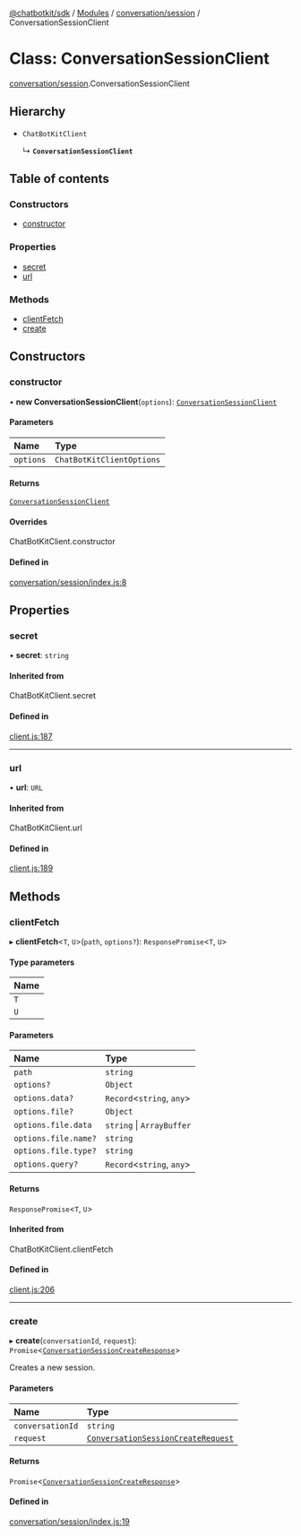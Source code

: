 [@chatbotkit/sdk](../README.md) / [Modules](../modules.md) / [conversation/session](../modules/conversation_session.md) / ConversationSessionClient

# Class: ConversationSessionClient

[conversation/session](../modules/conversation_session.md).ConversationSessionClient

## Hierarchy

- `ChatBotKitClient`

  ↳ **`ConversationSessionClient`**

## Table of contents

### Constructors

- [constructor](conversation_session.ConversationSessionClient.md#constructor)

### Properties

- [secret](conversation_session.ConversationSessionClient.md#secret)
- [url](conversation_session.ConversationSessionClient.md#url)

### Methods

- [clientFetch](conversation_session.ConversationSessionClient.md#clientfetch)
- [create](conversation_session.ConversationSessionClient.md#create)

## Constructors

### constructor

• **new ConversationSessionClient**(`options`): [`ConversationSessionClient`](conversation_session.ConversationSessionClient.md)

#### Parameters

| Name | Type |
| :------ | :------ |
| `options` | `ChatBotKitClientOptions` |

#### Returns

[`ConversationSessionClient`](conversation_session.ConversationSessionClient.md)

#### Overrides

ChatBotKitClient.constructor

#### Defined in

[conversation/session/index.js:8](https://github.com/chatbotkit/node-sdk/blob/ae269f9/packages/sdk/src/conversation/session/index.js#L8)

## Properties

### secret

• **secret**: `string`

#### Inherited from

ChatBotKitClient.secret

#### Defined in

[client.js:187](https://github.com/chatbotkit/node-sdk/blob/ae269f9/packages/sdk/src/client.js#L187)

___

### url

• **url**: `URL`

#### Inherited from

ChatBotKitClient.url

#### Defined in

[client.js:189](https://github.com/chatbotkit/node-sdk/blob/ae269f9/packages/sdk/src/client.js#L189)

## Methods

### clientFetch

▸ **clientFetch**\<`T`, `U`\>(`path`, `options?`): `ResponsePromise`\<`T`, `U`\>

#### Type parameters

| Name |
| :------ |
| `T` |
| `U` |

#### Parameters

| Name | Type |
| :------ | :------ |
| `path` | `string` |
| `options?` | `Object` |
| `options.data?` | `Record`\<`string`, `any`\> |
| `options.file?` | `Object` |
| `options.file.data` | `string` \| `ArrayBuffer` |
| `options.file.name?` | `string` |
| `options.file.type?` | `string` |
| `options.query?` | `Record`\<`string`, `any`\> |

#### Returns

`ResponsePromise`\<`T`, `U`\>

#### Inherited from

ChatBotKitClient.clientFetch

#### Defined in

[client.js:206](https://github.com/chatbotkit/node-sdk/blob/ae269f9/packages/sdk/src/client.js#L206)

___

### create

▸ **create**(`conversationId`, `request`): `Promise`\<[`ConversationSessionCreateResponse`](../modules/conversation_session_v1.md#conversationsessioncreateresponse)\>

Creates a new session.

#### Parameters

| Name | Type |
| :------ | :------ |
| `conversationId` | `string` |
| `request` | [`ConversationSessionCreateRequest`](../modules/conversation_session_v1.md#conversationsessioncreaterequest) |

#### Returns

`Promise`\<[`ConversationSessionCreateResponse`](../modules/conversation_session_v1.md#conversationsessioncreateresponse)\>

#### Defined in

[conversation/session/index.js:19](https://github.com/chatbotkit/node-sdk/blob/ae269f9/packages/sdk/src/conversation/session/index.js#L19)
